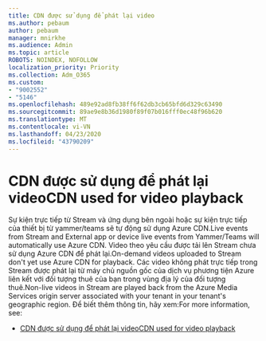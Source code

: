 ```yaml
---
title: CDN được sử dụng để phát lại video
ms.author: pebaum
author: pebaum
manager: mnirkhe
ms.audience: Admin
ms.topic: article
ROBOTS: NOINDEX, NOFOLLOW
localization_priority: Priority
ms.collection: Adm_O365
ms.custom:
- "9002552"
- "5146"
ms.openlocfilehash: 489e92ad8fb38ff6f62db3cb65bfd6d329c63490
ms.sourcegitcommit: 89ae9e8b36d1980f89f07b016fff0ec48f96b620
ms.translationtype: MT
ms.contentlocale: vi-VN
ms.lasthandoff: 04/23/2020
ms.locfileid: "43790209"
---
```

# <a name="cdn-used-for-video-playback"></a><span data-ttu-id="04edf-102">CDN được sử dụng để phát lại video</span><span class="sxs-lookup"><span data-stu-id="04edf-102">CDN used for video playback</span></span>

<span data-ttu-id="04edf-103">Sự kiện trực tiếp từ Stream và ứng dụng bên ngoài hoặc sự kiện trực tiếp của thiết bị từ yammer/teams sẽ tự động sử dụng Azure CDN.</span><span class="sxs-lookup"><span data-stu-id="04edf-103">Live events from Stream and External app or device live events from Yammer/Teams will automatically use Azure CDN.</span></span> <span data-ttu-id="04edf-104">Video theo yêu cầu được tải lên Stream chưa sử dụng Azure CDN để phát lại.</span><span class="sxs-lookup"><span data-stu-id="04edf-104">On-demand videos uploaded to Stream don't yet use Azure CDN for playback.</span></span> <span data-ttu-id="04edf-105">Các video không phát trực tiếp trong Stream được phát lại từ máy chủ nguồn gốc của dịch vụ phương tiện Azure liên kết với đối tượng thuê của bạn trong vùng địa lý của đối tượng thuê.</span><span class="sxs-lookup"><span data-stu-id="04edf-105">Non-live videos in Stream are played back from the Azure Media Services origin server associated with your tenant in your tenant's geographic region.</span></span> <span data-ttu-id="04edf-106">Để biết thêm thông tin, hãy xem:</span><span class="sxs-lookup"><span data-stu-id="04edf-106">For more information, see:</span></span>

- [<span data-ttu-id="04edf-107">CDN được sử dụng để phát lại video</span><span class="sxs-lookup"><span data-stu-id="04edf-107">CDN used for video playback</span></span>](https://docs.microsoft.com/en-us/stream/network-overview#cdn-used-for-video-playback)
